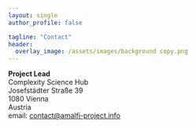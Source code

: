 ```yaml
---
layout: single
author_profile: false

tagline: "Contact"
header:
  overlay_image: /assets/images/background copy.png
---
```


<b>Project Lead</b> <br />
Complexity Science Hub <br />
Josefstädter Straße 39 <br />
1080 Vienna <br />
Austria <br />
email: contact@amalfi-project.info <br />